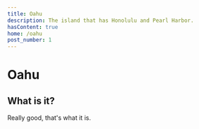 ```yaml
---
title: Oahu
description: The island that has Honolulu and Pearl Harbor.
hasContent: true
home: /oahu
post_number: 1
---
```


# Oahu

## What is it?

Really good, that's what it is.